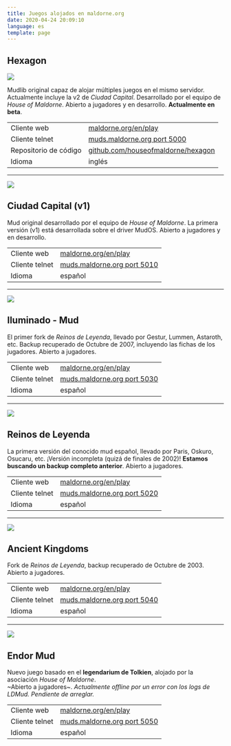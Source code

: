 ```yaml
---
title: Juegos alojados en maldorne.org
date: 2020-04-24 20:09:10
language: es
template: page
---
```


## Hexagon

![](/images/hexagon_logo.png)

Mudlib original capaz de alojar múltiples juegos en el mismo servidor. Actualmente incluye la v2 de *Ciudad Capital*. Desarrollado por el equipo de _House of Maldorne_. Abierto a jugadores y en desarrollo. **Actualmente en beta**.

|   |   |
| - | - |
| Cliente web           | [maldorne.org/en/play](https://maldorne.org/en/play?port=5000) |
| Cliente telnet        | [muds.maldorne.org port 5000](telnet://muds.maldorne.org:5000) |
| Repositorio de código | [github.com/houseofmaldorne/hexagon](https://github.com/houseofmaldorne/hexagon) |
| Idioma                | inglés |

---

![](/images/ciudadcapital_logo.png)

## Ciudad Capital (v1)

Mud original desarrollado por el equipo de _House of Maldorne_. La primera versión (v1) está desarrollada sobre el driver MudOS. Abierto a jugadores y en desarrollo.  

|   |   |
| - | - |
| Cliente web           | [maldorne.org/en/play](https://maldorne.org/en/play?port=5010) |
| Cliente telnet        | [muds.maldorne.org port 5010](telnet://muds.maldorne.org:5010) |
| Idioma                | español |

---

![](/images/iluminado_logo.png)

## Iluminado - Mud

El primer fork de _Reinos de Leyenda_, llevado por Gestur, Lummen, Astaroth, etc. Backup recuperado de Octubre de 2007, incluyendo las fichas de los jugadores. Abierto a jugadores.  

|   |   |
| - | - |
| Cliente web           | [maldorne.org/en/play](https://maldorne.org/en/play?port=5030) |
| Cliente telnet        | [muds.maldorne.org port 5030](telnet://muds.maldorne.org:5030) |
| Idioma                | español |

---

![](/images/rl_logo.png)

## Reinos de Leyenda

La primera versión del conocido mud español, llevado por Paris, Oskuro, Osucaru, etc. ¡Versión incompleta (quizá de finales de 2002)! **Estamos buscando un backup completo anterior**. Abierto a jugadores.  

|   |   |
| - | - |
| Cliente web           | [maldorne.org/en/play](https://maldorne.org/en/play?port=5020) |
| Cliente telnet        | [muds.maldorne.org port 5020](telnet://muds.maldorne.org:5020) |
| Idioma                | español |

---

![](/images/ak_logo.png)

## Ancient Kingdoms

Fork de _Reinos de Leyenda_, backup recuperado de Octubre de 2003. Abierto a jugadores.  

|   |   |
| - | - |
| Cliente web           | [maldorne.org/en/play](https://maldorne.org/en/play?port=5040) |
| Cliente telnet        | [muds.maldorne.org port 5040](telnet://muds.maldorne.org:5040) |
| Idioma                | español |

---

![](/images/endor_logo.png)

## Endor Mud

Nuevo juego basado en el **legendarium de Tolkien**, alojado por la asociación _House of Maldorne_.  
~Abierto a jugadores~. *Actualmente offline por un error con los logs de LDMud. Pendiente de arreglar.*

|   |   |
| - | - |
| Cliente web           | [maldorne.org/en/play](https://maldorne.org/en/play?port=5050) |
| Cliente telnet        | [muds.maldorne.org port 5050](telnet://muds.maldorne.org:5050) |
| Idioma                | español |
